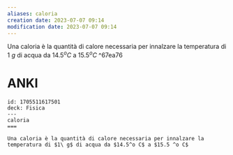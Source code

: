 ```yaml
---
aliases: caloria
creation date: 2023-07-07 09:14
modification date: 2023-07-07 09:14
---
```


Una caloria è la quantità di calore necessaria per innalzare la temperatura di $1\ g$ di acqua da $14.5 ^o C$ a $15.5^o C$ ^67ea76

# ANKI

```anki
id: 1705511617501
deck: Fisica
---
caloria
===

Una caloria è la quantità di calore necessaria per innalzare la temperatura di $1\ g$ di acqua da $14.5^o C$ a $15.5 ^o C$
```
